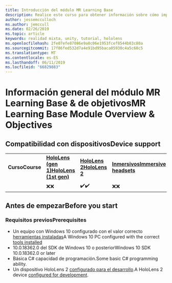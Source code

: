 ```yaml
---
title: Introducción del módulo MR Learning Base
description: Realice este curso para obtener información sobre cómo implementar Azure Face Recognition dentro de una aplicación de realidad mixta.
author: jessemcculloch
ms.author: jemccull
ms.date: 02/26/2019
ms.topic: article
keywords: realidad mixta, unity, tutorial, hololens
ms.openlocfilehash: 2fe07efe87086e9a8c06e1953fcef8544b03c80a
ms.sourcegitcommit: 17f86fed532d7a4e91bd95baca05930c4a5c68c5
ms.translationtype: MT
ms.contentlocale: es-ES
ms.lasthandoff: 06/11/2019
ms.locfileid: "66829883"
---
```

# <a name="mr-learning-base-module-overview--objectives"></a><span data-ttu-id="e3fca-104">Información general del módulo MR Learning Base & de objetivos</span><span class="sxs-lookup"><span data-stu-id="e3fca-104">MR Learning Base Module Overview & Objectives</span></span>

## <a name="device-support"></a><span data-ttu-id="e3fca-105">Compatibilidad con dispositivos</span><span class="sxs-lookup"><span data-stu-id="e3fca-105">Device support</span></span>

<table>
    <colgroup>
    <col width="25%" />
    <col width="25%" />
    <col width="25%" />
    <col width="25%" />
    </colgroup>
    <tr>
        <td><span data-ttu-id="e3fca-106"><strong>Curso</strong></span><span class="sxs-lookup"><span data-stu-id="e3fca-106"><strong>Course</strong></span></span></td>
        <td><span data-ttu-id="e3fca-107"><a href="hololens-hardware-details.md"><strong>HoloLens (gen 1)</strong></a></span><span class="sxs-lookup"><span data-stu-id="e3fca-107"><a href="hololens-hardware-details.md"><strong>HoloLens (1st gen)</strong></a></span></span></td>
        <td><span data-ttu-id="e3fca-108"><a href="https://www.microsoft.com/en-us/hololens/hardware"><strong>HoloLens 2</strong></a></span><span class="sxs-lookup"><span data-stu-id="e3fca-108"><a href="https://www.microsoft.com/en-us/hololens/hardware"><strong>HoloLens 2</strong></a></span></span></td>
        <td><span data-ttu-id="e3fca-109"><a href="immersive-headset-hardware-details.md"><strong>Inmersivos</strong></a></span><span class="sxs-lookup"><span data-stu-id="e3fca-109"><a href="immersive-headset-hardware-details.md"><strong>Immersive headsets</strong></a></span></span></td>
    </tr>
     <tr>
        <td></td>
        <td><span data-ttu-id="e3fca-110">❌</span><span class="sxs-lookup"><span data-stu-id="e3fca-110">❌</span></span></td>
        <td><span data-ttu-id="e3fca-111">✔️</span><span class="sxs-lookup"><span data-stu-id="e3fca-111">✔️</span></span></td>
        <td><span data-ttu-id="e3fca-112">❌</span><span class="sxs-lookup"><span data-stu-id="e3fca-112">❌</span></span></td>
    </tr>
</table>

## <a name="before-you-start"></a><span data-ttu-id="e3fca-113">Antes de empezar</span><span class="sxs-lookup"><span data-stu-id="e3fca-113">Before you start</span></span>

### <a name="prerequisites"></a><span data-ttu-id="e3fca-114">Requisitos previos</span><span class="sxs-lookup"><span data-stu-id="e3fca-114">Prerequisites</span></span>

* <span data-ttu-id="e3fca-115">Un equipo con Windows 10 configurado con el valor correcto [herramientas instaladas](install-the-tools.md)</span><span class="sxs-lookup"><span data-stu-id="e3fca-115">A Windows 10 PC configured with the correct [tools installed](install-the-tools.md)</span></span>
* <span data-ttu-id="e3fca-116">10.0.18362.0 del SDK de Windows 10 o posterior</span><span class="sxs-lookup"><span data-stu-id="e3fca-116">Windows 10 SDK 10.0.18362.0 or later</span></span>
* <span data-ttu-id="e3fca-117">Básica C# capacidad de programación.</span><span class="sxs-lookup"><span data-stu-id="e3fca-117">Some basic C# programming ability.</span></span>
* <span data-ttu-id="e3fca-118">Un dispositivo HoloLens 2 [configurado para el desarrollo](using-visual-studio.md#enabling-developer-mode).</span><span class="sxs-lookup"><span data-stu-id="e3fca-118">A HoloLens 2 device [configured for development](using-visual-studio.md#enabling-developer-mode).</span></span>
